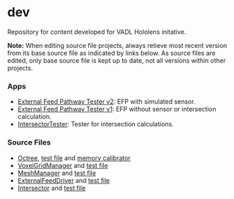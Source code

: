 # dev
Repository for content developed for VADL Hololens initative.

**Note:** When editing source file projects, always retieve most recent version from its base source file as indicated by links below. As source files are edited, only base source file is kept up to date, not all versions within other projects.

### Apps
* [External Feed Pathway Tester v2](../master/EFPv2.md): EFP with simulated sensor.
* [External Feed Pathway Tester v1](../master/EFPv1.md): EFP without sensor or intersection calculation.
* [IntersectorTester](../master/IntersectorTester.md): Tester for intersection calculations.

### Source Files
* [Octree](../master/VoxelGridTester/VoxelGridTester/Octree.cs), [test file](../master/VoxelGridTester/VoxelGridTester/Program.cs) and [memory calibrator](../master/OctreeMemCalibrator/OctreeMemCalibrator/Program.cs)
* [VoxelGridManager](../master/VoxelGridTester/VoxelGridTester/VoxelGridManager.cs) and [test file](../master/VoxelGridTester/VoxelGridTester/Program.cs)
* [MeshManager](../master/MeshManagerTester/MeshManagerTester/MeshManager.cs) and [test file](../master/MeshManagerTester/MeshManagerTester/Program.cs)
* [ExternalFeedDriver](../master/ExternalFeedDriverTester/ExternalFeedDriverTester/ExternalFeedDriver.cs) and [test file](../master/ExternalFeedDriverTester/ExternalFeedDriverTester/Program.cs)
* [Intersector](../master/IntersectorTester/IntersectorTester/Intersector.cs) and [test file](../master/IntersectorTester/IntersectorTester/Program.cs)